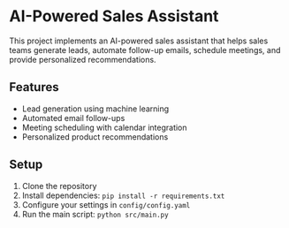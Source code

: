 # AI-Powered Sales Assistant

This project implements an AI-powered sales assistant that helps sales teams generate leads, automate follow-up emails, schedule meetings, and provide personalized recommendations.

## Features

- Lead generation using machine learning
- Automated email follow-ups
- Meeting scheduling with calendar integration
- Personalized product recommendations

## Setup

1. Clone the repository
2. Install dependencies: `pip install -r requirements.txt`
3. Configure your settings in `config/config.yaml`
4. Run the main script: `python src/main.py`


